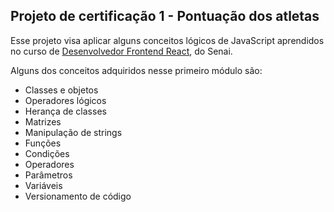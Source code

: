 ## Projeto de certificação 1 - Pontuação dos atletas

Esse projeto visa aplicar alguns conceitos lógicos de JavaScript aprendidos no curso de [Desenvolvedor Frontend React](https://cursos.sesisenai.org.br/curso/devstart-desenvolvedor-frontend-react/522/oferta/81361), do Senai. </br>

Alguns dos conceitos adquiridos nesse primeiro módulo são: </br> 

- Classes e objetos
- Operadores lógicos
- Herança de classes
- Matrizes
- Manipulação de strings
- Funções
- Condições
- Operadores
- Parâmetros
- Variáveis
- Versionamento de código


